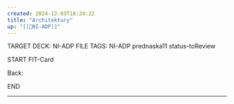 ```yaml
---
created: 2024-12-03T18:24:22
title: "Architektury"
up: "[[📖NI-ADP]]"
---
```


TARGET DECK: NI-ADP
FILE TAGS: NI-ADP prednaska11 status-toReview


START
FIT-Card



Back:



END

---


